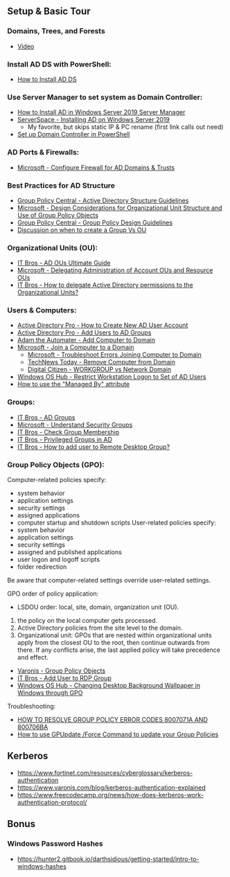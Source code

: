 ## Setup & Basic Tour

### Domains, Trees, and Forests
- [Video](https://www.youtube.com/watch?v=7xOUsirYLYU&ab_channel=JohnChristopher)

### Install AD DS with PowerShell: 
- [How to Install AD DS](https://learn.microsoft.com/en-us/windows-server/identity/ad-ds/deploy/install-active-directory-domain-services--level-100-)

### Use Server Manager to set system as Domain Controller:
- [How to Install AD in Windows Server 2019 Server Manager](https://petri.com/how-to-install-active-directory-in-windows-server-2019-server-manager/)
- [ServerSpace - Installing AD on Windows Server 2019](https://serverspace.io/support/help/installing-active-directory-on-windows-server-2019/)
    - My favorite, but skips static IP & PC rename (first link calls out need)
- [Set up Domain Controller in PowerShell](https://social.technet.microsoft.com/wiki/contents/articles/52765.windows-server-2019-step-by-step-setup-active-directory-environment-using-powershell.aspx)

### AD Ports & Firewalls:
- [Microsoft - Configure Firewall for AD Domains & Trusts](https://learn.microsoft.com/en-us/troubleshoot/windows-server/identity/config-firewall-for-ad-domains-and-trusts)

### Best Practices for AD Structure

- [Group Policy Central - Active Directory Structure Guidelines](https://www.grouppolicy.biz/2010/07/best-practice-active-directory-structure-guidelines-part-1/)
- [Microsoft - Design Considerations for Organizational Unit Structure and Use of Group Policy Objects](https://learn.microsoft.com/en-us/previous-versions/windows/it-pro/windows-server-2003/cc785903(v=ws.10)?redirectedfrom=MSDN)
- [Group Policy Central - Group Policy Design Guidelines](https://www.grouppolicy.biz/2010/07/best-practice-group-policy-design-guidelines-part-2/)
- [Discussion on when to create a Group Vs OU](https://social.technet.microsoft.com/Forums/ie/en-US/c4f7ea2c-635e-4b95-91da-7ca0275b8642/ad-group-verses-ou-and-subous-why-would-you-choose-one-over-the-other?forum=winserverDS)


### Organizational Units (OU):
- [IT Bros - AD OUs Ultimate Guide](https://theitbros.com/active-directory-organizational-unit-ou/)
- [Microsoft - Delegating Administration of Account OUs and Resource OUs](https://learn.microsoft.com/en-us/windows-server/identity/ad-ds/plan/delegating-administration-of-account-ous-and-resource-ous?source=recommendations)
- [IT Bros - How to delegate Active Directory permissions to the Organizational Units?](https://theitbros.com/active-directory-organizational-unit-ou/#How_to_delegate_Active_Directory_permissions_to_the_Organizational_Units)

### Users & Computers:
- [Active Directory Pro - How to Create New AD User Account](https://activedirectorypro.com/how-to-create-a-new-active-directory-user-account/)
- [Active Directory Pro - Add Users to AD Groups](https://activedirectorypro.com/add-users-to-active-directory-groups/)
- [Adam the Automater - Add Computer to Domain](https://adamtheautomator.com/add-computer-to-domain/)
- [Microsoft - Join a Computer to a Domain](https://learn.microsoft.com/en-us/windows-server/identity/ad-fs/deployment/join-a-computer-to-a-domain)
    - [Microsoft - Troubleshoot Errors Joining Computer to Domain](https://learn.microsoft.com/en-us/troubleshoot/windows-server/identity/troubleshoot-errors-join-computer-to-domain)
    - [TechNews Today - Remove Computer from Domain](https://www.technewstoday.com/remove-computer-from-domain/)
    - [Digital Citizen - WORKGROUP vs Network Domain](https://www.digitalcitizen.life/workgroup-windows/)
- [Windows OS Hub - Restrict Workstation Logon to Set of AD Users](https://woshub.com/restrict-workstation-logon-ad-users/)
- [How to use the "Managed By" attribute](https://itworldjd.wordpress.com/2022/09/28/ad-usage-of-managed-by-attribute/)

### Groups:
- [IT Bros - AD Groups](https://theitbros.com/active-directory-groups/)
- [Microsoft - Understand Security Groups](https://learn.microsoft.com/en-us/windows-server/identity/ad-ds/manage/understand-security-groups)
- [IT Bros - Check Group Membership](https://theitbros.com/check-active-directory-group-membership/)
- [IT Bros - Privileged Groups in AD](https://theitbros.com/managing-privileged-groups-in-active-directory/)
- [IT Bros - How to add user to Remote Desktop Group?](https://theitbros.com/add-user-to-remote-desktop-group/)

### Group Policy Objects (GPO):  
Computer-related policies specify:
- system behavior
- application settings
- security settings
- assigned applications
- computer startup and shutdown scripts
User-related policies specify:
- system behavior
- application settings
- security settings
- assigned and published applications
- user logon and logoff scripts
- folder redirection

Be aware that computer-related settings override user-related settings.  

GPO order of policy application:
- LSDOU order: local, site, domain, organization unit (OU). 
1. the policy on the local computer gets processed. 
2. Active Directory policies from the site level to the domain. 
3. Organizational unit: GPOs that are nested within organizational units apply from the closest OU to the root, then continue outwards from there. If any conflicts arise, the last applied policy will take precedence and effect. 
- [Varonis - Group Policy Objects](https://www.varonis.com/blog/group-policy-objects)
- [IT Bros - Add User to RDP Group](https://theitbros.com/add-user-to-remote-desktop-group/)
- [Windows OS Hub - Changing Desktop Background Wallpaper in Windows through GPO](https://woshub.com/setting-desktop-wallpapers-background-using-group-policy/)

Troubleshooting:
- [HOW TO RESOLVE GROUP POLICY ERROR CODES 8007071A AND 800706BA](https://cloudcomputing.help/kb/how-to-resolve-group-policy-error-codes-8007071a-and-800706ba/)
- [How to use GPUpdate /Force Command to update your Group Policies](https://lazyadmin.nl/it/gpupdate-force-command/)

## Kerberos

- https://www.fortinet.com/resources/cyberglossary/kerberos-authentication
- https://www.varonis.com/blog/kerberos-authentication-explained
- https://www.freecodecamp.org/news/how-does-kerberos-work-authentication-protocol/

## Bonus

### Windows Password Hashes
- https://hunter2.gitbook.io/darthsidious/getting-started/intro-to-windows-hashes
